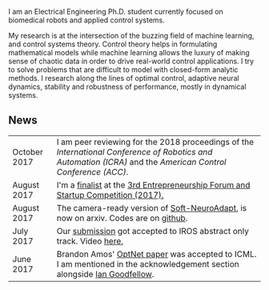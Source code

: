 
I am an Electrical Engineering Ph.D. student currently focused on biomedical robots and applied control systems.
<!-- I currently work with [Nick Gans](www.utdallas.edu/~ngans), [Steve Jiang](http://profiles.utsouthwestern.edu/profile/150563/steve-jiang.html), and [Tyler Summers](http://me.utdallas.edu/people/summers.html).  -->
My research is at the intersection of the buzzing field of machine learning, and control systems theory. Control theory helps in formulating mathematical models while machine learning allows the luxury of making sense of chaotic data in order to drive real-world control applications. I try to solve problems that are difficult to model with closed-form analytic methods. I research along the lines of optimal control, adaptive neural dynamics, stability and robustness of performance, mostly in dynamical systems.


## <i class="fa fa-chevron-right"></i> News
<table class="table table-hover">

<!-- <tr>
  <td class='col-md-3'>September 2017</td>
  <td>I will be presenting Robust zero-sum deep reinforcement learning  at the first <a href="http://ai.stanford.edu/~tgebru/blackAI"><i>Black in AI workshop</i></a> at the NIPS 2017. Be sure to check out my session on December 8.</td>
</tr> -->

<!-- <tr>
  <td class='col-md-3'>September 2017</td>
  <td> I will be attending the 2017 NVIDIA GPU Technology Conference in Washington, D.C.</td>
</tr> -->

<tr>
  <td class='col-md-3'>October 2017</td>
  <td> I am peer reviewing for the 2018 proceedings of the <i>International Conference of Robotics and Automation (ICRA)</i> and the <i>American Control Conference (ACC)</i>.</td>
</tr>

<tr>
  <td class='col-md-3'>August 2017</td>
  <td> I'm a <a href="https://lists.iais.fraunhofer.de/sympa/arc/euron-dist/2017-09/msg00065.html">finalist</a>  at the <a href="http://www.iros2017.org/program/forums/efsc">3rd Entrepreneurship Forum and Startup Competition (2017).</a></td>
</tr>

<!-- <tr>
  <td class='col-md-3'>August 2017</td>
  <td> Awarded the  <a href="https://www.nsf.gov/awardsearch/showAward?AWD_ID=1748482&HistoricalAwards=false">NSF Doctoral Consortium Award</a> for my IROS oral.</td>
</tr> -->

<tr>
  <td class='col-md-3'>August 2017</td>
  <td>The camera-ready version of <a href="https://arxiv.org/abs/1703.03821v3">Soft-NeuroAdapt</a>, is now on arxiv. Codes are on <a href="https://github.com/lakehanne/soft-neuro-adapt">github</a>.</td>
</tr>

<tr>
  <td class='col-md-3'>July 2017</td>
  <td> Our <a href="http://ecs.utdallas.edu/~opo140030/media/Papers/IROS2017/Abstract/IROS_Abstract.pdf"> submission</a> got accepted to IROS abstract only track. Video <a href="https://www.youtube.com/watch?v=mNpU2oNcPtU&t=14s"> here.</a></td>
</tr>

<!-- <tr>
  <td class='col-md-3'>July 2017</td>
  <td>Awarded the  <a href="https://roscon.ros.org/2017/">ROSCon</a> scholarship to attend the 2017 ROS Conference in Vancouver, BC!</td>
</tr> -->

<tr>
  <td class='col-md-3'>June 2017</td>
  <td>Brandon Amos' <a href="https://arxiv.org/pdf/1703.00443.pdf">OptNet paper</a> was accepted to ICML. I am mentioned in the acknowledgement section alongside <a href="https://en.wikipedia.org/wiki/Ian_Goodfellow">Ian Goodfellow</a>.</td>
</tr>

</table>

[iros-paper]: https://arxiv.org/abs/1703.03821
